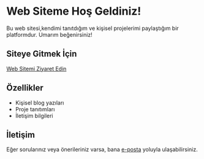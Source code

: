# Web Siteme Hoş Geldiniz!

Bu web sitesi,kendimi tanıtdığım ve kişisel projelerimi  paylaştığım bir platformdur. Umarım beğenirsiniz!

## Siteye Gitmek İçin

[Web Sitemi Ziyaret Edin](https://omerfarukk55.github.io/my_web_site/)

## Özellikler

- Kişisel blog yazıları
- Proje tanıtımları
- İletişim bilgileri

## İletişim

Eğer sorularınız veya önerileriniz varsa, bana [e-posta](mailto:omerfarukkaraoglan20@gmail.com) yoluyla ulaşabilirsiniz.
